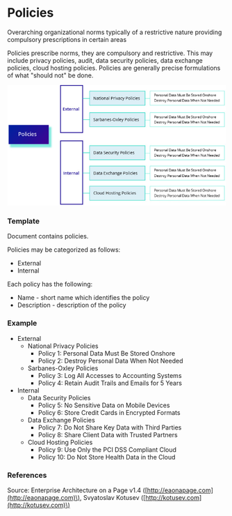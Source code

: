 # Policies

Overarching organizational norms typically of a restrictive nature providing compulsory prescriptions in certain areas

Policies prescribe norms, they are compulsory and restrictive. This may include privacy policies, audit, data security policies, data exchange policies, cloud hosting policies. Policies are generally precise formulations of what "should not" be done.



![](../../.gitbook/assets/2b-considerations_policies.jpg)

### 

### Template

Document contains policies.

Policies may be categorized as follows:

* External
* Internal

Each policy has the following:

* Name - short name which identifies the policy
* Description - description of the policy

### Example

* External
  * National Privacy Policies
    * Policy 1: Personal Data Must Be Stored Onshore
    * Policy 2: Destroy Personal Data When Not Needed
  * Sarbanes-Oxley Policies
    * Policy 3: Log All Accesses to Accounting Systems
    * Policy 4: Retain Audit Trails and Emails for 5 Years
* Internal
  * Data Security Policies
    * Policy 5: No Sensitive Data on Mobile Devices
    * Policy 6: Store Credit Cards in Encrypted Formats
  * Data Exchange Policies
    * Policy 7: Do Not Share Key Data with Third Parties
    * Policy 8: Share Client Data with Trusted Partners
  * Cloud Hosting Policies
    * Policy 9: Use Only the PCI DSS Compliant Cloud
    * Policy 10: Do Not Store Health Data in the Cloud

### References

Source: Enterprise Architecture on a Page v1.4 \([http://eaonapage.com](http://eaonapage.com)\), Svyatoslav Kotusev \([http://kotusev.com](http://kotusev.com)\)

